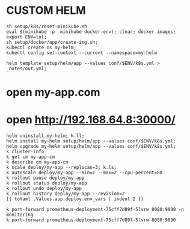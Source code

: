 # CUSTOM HELM

    sh setup/k8s/reset-minikube.sh
    eval $(minikube -p  minikube docker-env); clear; docker images;
    export ENV=lol;
    sh setup/docker/app/create-img.sh;
    kubectl create ns my-helm;
    kubectl config set-context --current --namespace=my-helm

    helm template setup/helm/app --values conf/$ENV/k8s.yml > _notes/out.yml;

# open my-app.com

# open http://192.168.64.8:30000/

    helm uninstall my-helm; k.ll;
    helm install my-helm setup/helm/app --values conf/$ENV/k8s.yml;
    helm upgrade my-helm setup/helm/app --values conf/$ENV/k8s.yml;
    k cluster-info
    k get cm my-app-cm
    k describe cm my-app-cm
    k scale deploy/my-app --replicas=3; k.ls;
    k autoscale deploy/my-app --min=1 --max=2 --cpu-percent=80
    k rollout pause deploy/my-app
    k rollout status deploy/my-app
    k rollout undo deploy/my-app
    k rollout history deploy/my-app --revision=2
    {{ toYaml .Values.app.deploy.env_vars | indent 2 }}

    k port-forward prometheus-deployment-75cff7d89f-5lvrw 8080:9090 -n monitoring
    k port-forward prometheus-deployment-75cff7d89f-5lvrw 8080:9090
